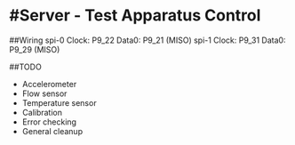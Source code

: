 #Server - Test Apparatus Control
==============

##Wiring
	spi-0
		Clock:  P9_22
		Data0:  P9_21 (MISO)
	spi-1
		Clock:  P9_31
		Data0:  P9_29 (MISO)

##TODO
- Accelerometer
- Flow sensor
- Temperature sensor
- Calibration
- Error checking
- General cleanup

